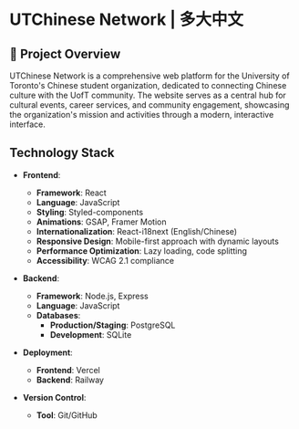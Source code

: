 # UTChinese Network | 多大中文

## 📌 Project Overview

UTChinese Network is a comprehensive web platform for the University of Toronto's Chinese student organization, dedicated to connecting Chinese culture with the UofT community. The website serves as a central hub for cultural events, career services, and community engagement, showcasing the organization's mission and activities through a modern, interactive interface.

## Technology Stack

- **Frontend**:
  - **Framework**: React
  - **Language**: JavaScript
  - **Styling**: Styled-components
  - **Animations**: GSAP, Framer Motion
  - **Internationalization**: React-i18next (English/Chinese)
  - **Responsive Design**: Mobile-first approach with dynamic layouts
  - **Performance Optimization**: Lazy loading, code splitting
  - **Accessibility**: WCAG 2.1 compliance

- **Backend**:
  - **Framework**: Node.js, Express
  - **Language**: JavaScript
  - **Databases**:
    - **Production/Staging**: PostgreSQL
    - **Development**: SQLite

- **Deployment**:
  - **Frontend**: Vercel
  - **Backend**: Railway

- **Version Control**:
  - **Tool**: Git/GitHub
